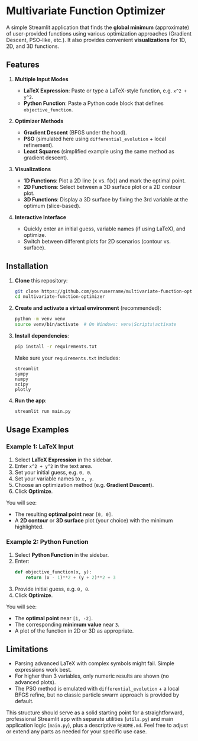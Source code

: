 # Multivariate Function Optimizer

A simple Streamlit application that finds the **global minimum** (approximate) of user-provided functions using various optimization approaches (Gradient Descent, PSO-like, etc.). It also provides convenient **visualizations** for 1D, 2D, and 3D functions.

## Features

1. **Multiple Input Modes**  
   - **LaTeX Expression**: Paste or type a LaTeX-style function, e.g. `x^2 + y^2`.  
   - **Python Function**: Paste a Python code block that defines `objective_function`.  

2. **Optimizer Methods**  
   - **Gradient Descent** (BFGS under the hood).  
   - **PSO** (simulated here using `differential_evolution` + local refinement).  
   - **Least Squares** (simplified example using the same method as gradient descent).  

3. **Visualizations**  
   - **1D Functions**: Plot a 2D line (x vs. f(x)) and mark the optimal point.  
   - **2D Functions**: Select between a 3D surface plot or a 2D contour plot.  
   - **3D Functions**: Display a 3D surface by fixing the 3rd variable at the optimum (slice-based).  

4. **Interactive Interface**  
   - Quickly enter an initial guess, variable names (if using LaTeX), and optimize.  
   - Switch between different plots for 2D scenarios (contour vs. surface).

## Installation

1. **Clone** this repository:
   ```bash
   git clone https://github.com/yourusername/multivariate-function-optimizer.git
   cd multivariate-function-optimizer
   ```
2. **Create and activate a virtual environment** (recommended):
   ```bash
   python -m venv venv
   source venv/bin/activate  # On Windows: venv\Scripts\activate
   ```
3. **Install dependencies**:
   ```bash
   pip install -r requirements.txt
   ```
   Make sure your `requirements.txt` includes:
   ```text
   streamlit
   sympy
   numpy
   scipy
   plotly
   ```
   
4. **Run the app**:
   ```bash
   streamlit run main.py
   ```

## Usage Examples

### Example 1: LaTeX Input
1. Select **LaTeX Expression** in the sidebar.  
2. Enter `x^2 + y^2` in the text area.  
3. Set your initial guess, e.g. `0, 0`.  
4. Set your variable names to `x, y`.  
5. Choose an optimization method (e.g. **Gradient Descent**).  
6. Click **Optimize**.  

You will see:
- The resulting **optimal point** near `[0, 0]`.
- A **2D contour** or **3D surface** plot (your choice) with the minimum highlighted.

### Example 2: Python Function
1. Select **Python Function** in the sidebar.  
2. Enter:
   ```python
   def objective_function(x, y):
       return (x - 1)**2 + (y + 2)**2 + 3
   ```
3. Provide initial guess, e.g. `0, 0`.  
4. Click **Optimize**.  

You will see:
- The **optimal point** near `[1, -2]`.  
- The corresponding **minimum value** near `3`.  
- A plot of the function in 2D or 3D as appropriate.

## Limitations
- Parsing advanced LaTeX with complex symbols might fail. Simple expressions work best.  
- For higher than 3 variables, only numeric results are shown (no advanced plots).  
- The PSO method is emulated with `differential_evolution` + a local BFGS refine, but no classic particle swarm approach is provided by default.


This structure should serve as a solid starting point for a straightforward, professional Streamlit app with separate utilities (`utils.py`) and main application logic (`main.py`), plus a descriptive `README.md`. Feel free to adjust or extend any parts as needed for your specific use case.

